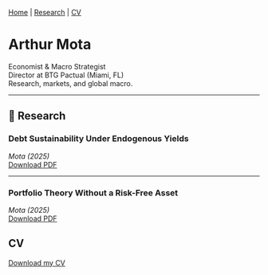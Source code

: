 [Home](./) | [Research](research.md) | [CV](cv.pdf)

# Arthur Mota

Economist & Macro Strategist  
Director at BTG Pactual (Miami, FL)  
Research, markets, and global macro.

---

## 📄 Research

### Debt Sustainability Under Endogenous Yields  
*Mota (2025)*  
[Download PDF](papers/Mota%20(2025)%20-%20Debt%20Sustainability%20Under%20Endogenous%20Yields%20.pdf)

---

### Portfolio Theory Without a Risk-Free Asset  
*Mota (2025)*  
[Download PDF](papers/Mota%20(2027)%20-%20Portfolio%20Theory%20without%20a%20Risk-Free%20Asset.pdf)


## CV

[Download my CV](papers/Professional_CV%20(1).pdf)


